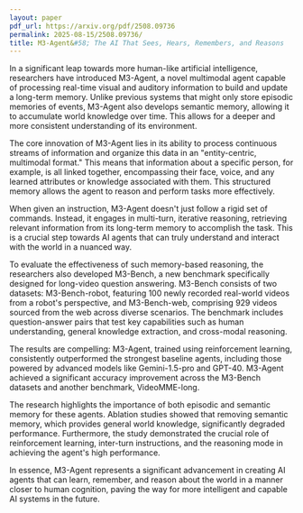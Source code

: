 ```yaml
---
layout: paper
pdf_url: https://arxiv.org/pdf/2508.09736
permalink: 2025-08-15/2508.09736/
title: M3-Agent&#58; The AI That Sees, Hears, Remembers, and Reasons
---
```




In a significant leap towards more human-like artificial intelligence, researchers have introduced M3-Agent, a novel multimodal agent capable of processing real-time visual and auditory information to build and update a long-term memory. Unlike previous systems that might only store episodic memories of events, M3-Agent also develops semantic memory, allowing it to accumulate world knowledge over time. This allows for a deeper and more consistent understanding of its environment.

The core innovation of M3-Agent lies in its ability to process continuous streams of information and organize this data in an "entity-centric, multimodal format." This means that information about a specific person, for example, is all linked together, encompassing their face, voice, and any learned attributes or knowledge associated with them. This structured memory allows the agent to reason and perform tasks more effectively.

When given an instruction, M3-Agent doesn't just follow a rigid set of commands. Instead, it engages in multi-turn, iterative reasoning, retrieving relevant information from its long-term memory to accomplish the task. This is a crucial step towards AI agents that can truly understand and interact with the world in a nuanced way.

To evaluate the effectiveness of such memory-based reasoning, the researchers also developed M3-Bench, a new benchmark specifically designed for long-video question answering. M3-Bench consists of two datasets: M3-Bench-robot, featuring 100 newly recorded real-world videos from a robot's perspective, and M3-Bench-web, comprising 929 videos sourced from the web across diverse scenarios. The benchmark includes question-answer pairs that test key capabilities such as human understanding, general knowledge extraction, and cross-modal reasoning.

The results are compelling: M3-Agent, trained using reinforcement learning, consistently outperformed the strongest baseline agents, including those powered by advanced models like Gemini-1.5-pro and GPT-40. M3-Agent achieved a significant accuracy improvement across the M3-Bench datasets and another benchmark, VideoMME-long.

The research highlights the importance of both episodic and semantic memory for these agents. Ablation studies showed that removing semantic memory, which provides general world knowledge, significantly degraded performance. Furthermore, the study demonstrated the crucial role of reinforcement learning, inter-turn instructions, and the reasoning mode in achieving the agent's high performance.

In essence, M3-Agent represents a significant advancement in creating AI agents that can learn, remember, and reason about the world in a manner closer to human cognition, paving the way for more intelligent and capable AI systems in the future.